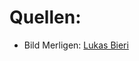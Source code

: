 # Quellen: 
* Bild Merligen: 
<a href="https://pixabay.com/de/users/lukasbieri-4664461/?utm_source=link-attribution&utm_medium=referral&utm_campaign=image&utm_content=2991122">Lukas Bieri</a>
